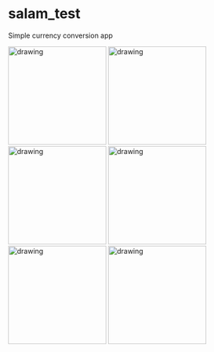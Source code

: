 # salam_test

Simple currency conversion app

<img src="https://user-images.githubusercontent.com/39949965/195470422-8ea3843a-ccf9-4dc0-be55-03b3a7690725.png" alt="drawing" style="width:200px;"/>
<img src="https://user-images.githubusercontent.com/39949965/195470424-b58d8eb9-6e8d-459f-9c8b-170dc8d59932.png" alt="drawing" style="width:200px;"/>
<img src="https://user-images.githubusercontent.com/39949965/195470425-cfe5d955-279e-4f1d-a658-f3bd68619d8f.png" alt="drawing" style="width:200px;"/>
<img src="https://user-images.githubusercontent.com/39949965/195470426-b3124e09-e25b-4224-8895-097f522510be.png" alt="drawing" style="width:200px;"/>
<img src="https://user-images.githubusercontent.com/39949965/195470427-14756e8c-6a4d-4536-b36f-6c2d651cfc3a.png" alt="drawing" style="width:200px;"/>
<img src="https://user-images.githubusercontent.com/39949965/195470430-af5caa4a-0c0c-47be-874a-7f3f45e9c904.png" alt="drawing" style="width:200px;"/>
